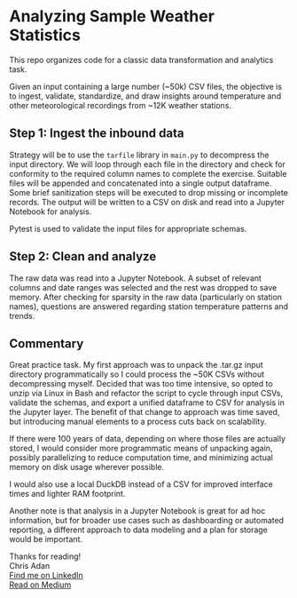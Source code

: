 # Analyzing Sample Weather Statistics

This repo organizes code for a classic data transformation and analytics task.

Given an input containing a large number (~50k) CSV files, the objective is to ingest, validate, standardize, and draw insights around temperature and other meteorological recordings from ~12K weather stations.

## Step 1: Ingest the inbound data

Strategy will be to use the `tarfile` library in `main.py` to decompress the input directory. We will loop through each file in the directory and check for conformity to the required column names to complete the exercise. Suitable files will be appended and concatenated into a single output dataframe. Some brief sanitization steps will be executed to drop missing or incomplete records. The output will be written to a CSV on disk and read into a Jupyter Notebook for analysis.

Pytest is used to validate the input files for appropriate schemas.

## Step 2: Clean and analyze

The raw data was read into a Jupyter Notebook. A subset of relevant columns and date ranges was selected and the rest was dropped to save memory. After checking for sparsity in the raw data (particularly on station names), questions are answered regarding station temperature patterns and trends.

## Commentary

Great practice task. My first approach was to unpack the .tar.gz input directory programmatically so I could process the ~50K CSVs without decompressing myself. Decided that was too time intensive, so opted to unzip via Linux in Bash and refactor the script to cycle through input CSVs, validate the schemas, and export a unified dataframe to CSV for analysis in the Jupyter layer. The benefit of that change to approach was time saved, but introducing manual elements to a process cuts back on scalability.

If there were 100 years of data, depending on where those files are actually stored, I would consider more programmatic means of unpacking again, possibly parallelizing to reduce computation time, and minimizing actual memory on disk usage wherever possible.

I would also use a local DuckDB instead of a CSV for improved interface times and lighter RAM footprint.

Another note is that analysis in a Jupyter Notebook is great for ad hoc information, but for broader use cases such as dashboarding or automated reporting, a different approach to data modeling and a plan for storage would be important.

Thanks for reading!  
Chris Adan  
[Find me on LinkedIn](https://www.linkedin.com/in/chrisadan/)  
[Read on Medium](https://upandtothewrite.medium.com/)
